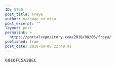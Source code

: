 ```yaml
---
ID: 5760
post_title: Freya
author: matsugo_no_mizu
post_excerpt: ""
layout: post
permalink: >
  https://portalrepository.com/2018/08/06/freya/
published: true
post_date: 2018-08-06 22:49:42
---
```

<pre>6016FC5A3BEC</pre>